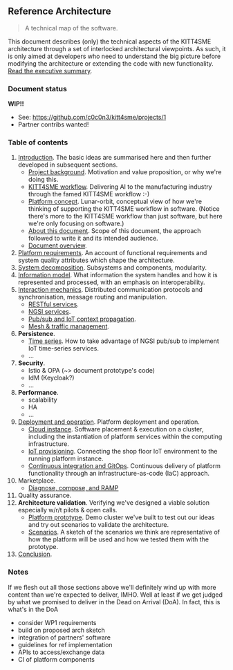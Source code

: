 Reference Architecture
----------------------
> A technical map of the software.

This document describes (only) the technical aspects of the KITT4SME
architecture through a set of interlocked architectural viewpoints.
As such, it is only aimed at developers who need to understand the
big picture before modifying the architecture or extending the code
with new functionality. [Read the executive summary][abstract].


### Document status

**WIP!!**

* See: https://github.com/c0c0n3/kitt4sme/projects/1
* Partner contribs wanted!


### Table of contents

1. [Introduction][intro]. The basic ideas are summarised here and then
   further developed in subsequent sections.
    - [Project background][into.motivation]. Motivation and value proposition,
      or why we're doing this.
    - [KITT4SME workflow][intro.workflow]. Delivering AI to the manufacturing
      industry through the famed KITT4SME workflow :-)
    - [Platform concept][intro.platform]. Lunar-orbit, conceptual view of
      how we're thinking of supporting the KITT4SME workflow in software.
      (Notice there's more to the KITT4SME workflow than just software, but
      here we're only focusing on software.)
    - [About this document][intro.about]. Scope of this document, the approach
      followed to write it and its intended audience.
    - [Document overview][intro.overview].
2. [Platform requirements][view.req]. An account of functional requirements
   and system quality attributes which shape the architecture.
3. [System decomposition][view.conceptual]. Subsystems and components,
   modularity.
4. [Information model][view.data]. What information the system handles and
   how it is represented and processed, with an emphasis on interoperability.
5. [Interaction mechanics][view.ipc]. Distributed communication protocols and
   synchronisation, message routing and manipulation.
    - [RESTful services][view.rest].
    - [NGSI services][view.ngsi-svc].
    - [Pub/sub and IoT context propagation][view.pub-sub].
    - [Mesh & traffic management][view.interception].
6. **Persistence**.
    - [Time series][view.times-series]. How to take advantage of NGSI pub/sub
      to implement IoT time-series services.
    - ...
7. **Security**.
    - Istio & OPA (~> document prototype's code)
    - IdM (Keycloak?)
    - ...
8. **Performance**.
    - scalability
    - HA
    - ...
9. [Deployment and operation][view.deploy]. Platform deployment and operation.
    - [Cloud instance][view.crt]. Software placement & execution on a
      cluster, including the instantiation of platform services within
      the computing infrastructure.
    - [IoT provisioning][view.provisioning]. Connecting the shop floor
      IoT environment to the running platform instance.
    - [Continuous integration and GitOps][view.ci]. Continuous delivery
      of platform functionality through an infrastructure-as-code (IaC)
      approach.
10. Marketplace.
    - [Diagnose, compose, and RAMP][wiki.dcr]
11. Quality assurance.
12. **Architecture validation**. Verifying we've designed a viable solution
   especially w/r/t pilots & open calls.
    - [Platform prototype][proto]. Demo cluster we've built to test out our
      ideas and try out scenarios to validate the architecture.
    - [Scenarios][scenarios]. A sketch of the scenarios we think are
      representative of how the platform will be used and how we tested
      them with the prototype.
13. [Conclusion][conclusion].


### Notes

If we flesh out all those sections above we'll definitely wind up with
more content than we're expected to deliver, IMHO. Well at least if we
get judged by what we promised to deliver in the Dead on Arrival (DoA).
In fact, this is what's in the DoA

* consider WP1 requirements
* build on proposed arch sketch
* integration of partners' software
* guidelines for ref implementation
* APIs to access/exchange data
* CI of platform components




[abstract]: ./abstract.md
[conclusion]: ./conclusion.md
[intro]: ./intro/README.md
[intro.about]: ./intro/about.md
[into.motivation]: ./intro/motivation.md
[intro.overview]: ./intro/overview.md
[intro.platform]: ./intro/platform.md
[intro.workflow]: ./intro/workflow.md
[proto]: ../poc/README.md
[scenarios]: ./scenarios.md
[view.ci]: ./mesh/gitops.md
[view.crt]: ./mesh/cloud.md
[view.conceptual]: ./conceptual-view/system-decomposition.md
[view.data]: ./fw-middleware/data.md
[view.deploy]: ./deploy.md
[view.interception]: ./mesh/interception.md
[view.ipc]: ./ipc.md
[view.ngsi-svc]: ./fw-middleware/ngsi-services.md
[view.provisioning]: ./fw-middleware/provisioning.md
[view.pub-sub]: ./fw-middleware/ctx-change-propagation.md
[view.req]: ./requirements.md
[view.rest]: ./rest.md
[view.times-series]: ./fw-middleware/time-series.md
[wiki.dcr]: https://github.com/c0c0n3/kitt4sme/wiki/Diagnose,-compose,-and-RAMP
